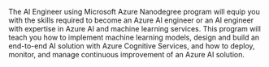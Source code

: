 The AI Engineer using Microsoft Azure Nanodegree program will equip you with the skills required to become an Azure AI engineer or an AI engineer with expertise in Azure AI and machine learning services. This program will teach you how to implement machine learning models, design and build an end-to-end AI solution with Azure Cognitive Services, and how to deploy, monitor, and manage continuous improvement of an Azure AI solution.
